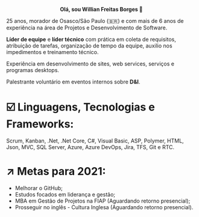 <p align="center">
  <b>Olá, sou Willian Freitas Borges 👋</b>
</p>

25 anos, morador de Osasco/São Paulo (:brazil:) e com mais de 6 anos de experiência na área de Projetos e Desenvolvimento de Software.

**Líder de equipe** e **líder técnico** com prática em coleta de requisitos, atribuição de tarefas, organização de tempo da equipe, auxilio nos impedimentos e treinamento técnico.

Experiência em desenvolvimento de sites, web services, serviços e programas desktops.

Palestrante voluntário em eventos internos sobre **D&I**.

# :ballot_box_with_check: Linguagens, Tecnologias e Frameworks:
Scrum, Kanban, .Net, .Net Core, C#, Visual Basic, ASP, Polymer, HTML, Json, MVC, SQL Server, Azure, Azure DevOps, Jira, TFS, Git e RTC.

# :arrow_upper_right: Metas para 2021:
- Melhorar o GitHub;
- Estudos focados em liderança e gestão;
- MBA em Gestão de Projetos na FIAP (Aguardando retorno presencial);
- Prosseguir no inglês - Cultura Inglesa (Aguardando retorno presencial). 
